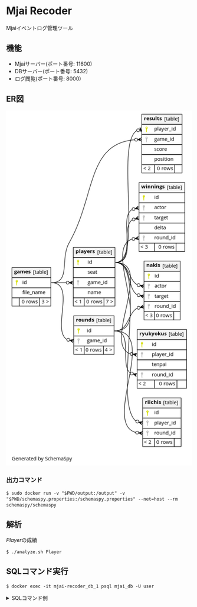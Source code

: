 # Mjai Recoder
Mjaiイベントログ管理ツール

## 機能
- Mjaiサーバー(ポート番号: 11600)
- DBサーバー(ポート番号: 5432)
- ログ閲覧(ポート番号: 8000)

## ER図
![ER図](relationships.real.large.png)

### 出力コマンド
```shell
$ sudo docker run -v "$PWD/output:/output" -v "$PWD/schemaspy.properties:/schemaspy.properties" --net=host --rm schemaspy/schemaspy
```

## 解析

*Player*の成績
```
$ ./analyze.sh Player
```

## SQLコマンド実行

```
$ docker exec -it mjai-recoder_db_1 psql mjai_db -U user
```

<details>
<summary>SQLコマンド例</summary>

- *Player*の試合数
```sql
select count(*) from games inner join players on games.id = players.game_id where players.name = 'Player';
```

- *Player*の局数
```sql
select count(*) from rounds inner join players on rounds.game_id = players.game_id where players.name = 'Player';
```

- *Player*の和了回数
```sql
select count(*) from winnings inner join players on winnings.actor = players.id where players.name = 'Player';
```

- *Player*の和了率
```sql
select round(count(*)::numeric/(select count(*) from rounds inner join players on rounds.game_id = players.game_id where players.name = 'Player'), 2) as ratio from winnings inner join players on winnings.actor = players.id where players.name = 'Player';
```

- *Player*が和了した牌譜
```sql
select games.file_name from winnings inner join players on winnings.actor = players.id inner join games on players.game_id = games.id where players.name = 'Player';
```

- *Player*の平均得点
```sql
select round(avg(winnings.delta), 2) from winnings inner join players on winnings.actor = players.id where players.name = 'Player';
```

- *Player*の平均失点
```sql
select round(avg(winnings.delta), 2) from winnings inner join players on winnings.actor != players.id and winnings.target = players.id where players.name = 'Player';
```

- *Player*の放銃回数
```sql
select count(*) from winnings inner join players on winnings.target = players.id where winnings.actor != players.id and players.name = 'Player';
```

- *Player*の放銃率
```sql
select round(count(*)::numeric/(select count(*) from rounds inner join players on rounds.game_id = players.game_id where players.name = 'Player'), 2) as ratio from winnings inner join players on winnings.target = players.id where winnings.actor != players.id and players.name = 'Player';
```

- *Player*が放銃した牌譜
```sql
select games.file_name from winnings inner join players on winnings.target = players.id inner join games on players.game_id = games.id where winnings.actor != players.id and players.name = 'Player';
```

- *Player*の立直回数
```sql
select count(*) from riichis inner join players on riichis.player_id = players.id where players.name = 'Player';
```

- *Player*の立直率
```sql
select round(count(*)::numeric/(select count(*) from rounds inner join players on rounds.game_id = players.game_id where players.name = 'Player'), 2) from riichis inner join players on riichis.player_id = players.id where players.name = 'Player';
```

- *Player*の副露率
```sql
select round(count(*)::numeric/(select count(*) from rounds inner join players on rounds.game_id = players.game_id where players.name = 'Player'), 2) from (select distinct nakis.actor, nakis.round_id from nakis inner join players on nakis.actor = players.id where players.name = 'Player') as foo;
```

- *Player*の最新10試合の順位
```sql
select results.position from results inner join players on results.player_id = players.id where players.name = 'Player' order by results.game_id desc limit 10;
```

- *Player*の順位ごとの記録回数
```sql
select ranking.position, count(ranking.position) from (select results.position from results inner join players on results.player_id = players.id where players.name = 'Player') as ranking group by ranking.position order by ranking.position;
```

- *Player*の平均順位
```sql
select round(avg(results.position), 2) from results inner join players on results.player_id = players.id where players.name = 'Player';
```

</details>
